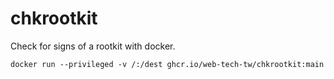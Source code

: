 # chkrootkit

Check for signs of a rootkit with docker.

```shell
docker run --privileged -v /:/dest ghcr.io/web-tech-tw/chkrootkit:main
```
